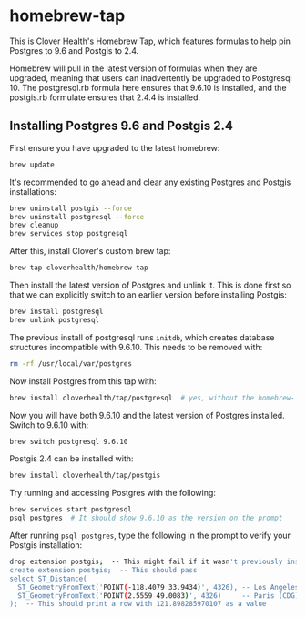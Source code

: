# homebrew-tap

This is Clover Health's Homebrew Tap, which features formulas to help pin
Postgres to 9.6 and Postgis to 2.4.

Homebrew will pull in the latest version of formulas when they are upgraded,
meaning that users can inadvertently be upgraded to Postgresql 10. The
postgresql.rb formula here ensures that 9.6.10 is installed, and the postgis.rb
formulate ensures that 2.4.4 is installed.

## Installing Postgres 9.6 and Postgis 2.4

First ensure you have upgraded to the latest homebrew:

```sh
brew update
```

It's recommended to go ahead and clear any existing Postgres and Postgis
installations:

```sh
brew uninstall postgis --force
brew uninstall postgresql --force
brew cleanup
brew services stop postgresql
```

After this, install Clover's custom brew tap:

```sh
brew tap cloverhealth/homebrew-tap
```

Then install the latest version of Postgres and unlink it. This is done first so that
we can explicitly switch to an earlier version before installing Postgis:

```sh
brew install postgresql
brew unlink postgresql
```

The previous install of postgresql runs `initdb`, which creates database structures incompatible with 9.6.10. This needs to be removed with:

```sh
rm -rf /usr/local/var/postgres
```

Now install Postgres from this tap with:

```sh
brew install cloverhealth/tap/postgresql  # yes, without the homebrew-
```

Now you will have both 9.6.10 and the latest version of Postgres installed.
Switch to 9.6.10 with:

```sh
brew switch postgresql 9.6.10
```

Postgis 2.4 can be installed with:

```sh
brew install cloverhealth/tap/postgis
```

Try running and accessing Postgres with the following:

```sh
brew services start postgresql
psql postgres  # It should show 9.6.10 as the version on the prompt
```

After running `psql postgres`, type the following in the prompt to verify your Postgis installation:

```sh
drop extension postgis;  -- This might fail if it wasn't previously installed
create extension postgis;  -- This should pass
select ST_Distance(
  ST_GeometryFromText('POINT(-118.4079 33.9434)', 4326), -- Los Angeles (LAX)
  ST_GeometryFromText('POINT(2.5559 49.0083)', 4326)     -- Paris (CDG)
);  -- This should print a row with 121.898285970107 as a value
```

